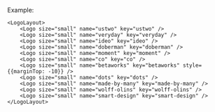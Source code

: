Example:

	<LogoLayout>
		<Logo size="small" name="ustwo" key="ustwo" />
		<Logo size="small" name="veryday" key="veryday" />
		<Logo size="small" name="ideo" key="ideo" />
		<Logo size="small" name="doberman" key="doberman" />
		<Logo size="small" name="moment" key="moment" />
		<Logo size="small" name="co" key="co" />
		<Logo size="small" name="betaworks" key="betaworks" style={{marginTop: -10}} />
		<Logo size="small" name="dots" key="dots" />
		<Logo size="small" name="made-by-many" key="made-by-many" />
		<Logo size="small" name="wolff-olins" key="wolff-olins" />
		<Logo size="small" name="smart-design" key="smart-design" />
	</LogoLayout>
